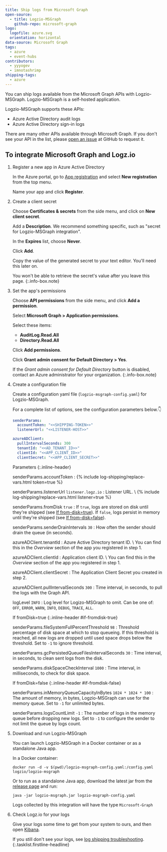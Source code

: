 ```yaml
---
title: Ship logs from Microsoft Graph
open-source:
  - title: Logzio-MSGraph
    github-repo: microsoft-graph
logo:
  logofile: azure.svg
  orientation: horizontal
data-source: Microsoft Graph
tags:
  - azure
  - event-hubs
contributors:
  - yyyogev
  - imnotashrimp
shipping-tags:
  - azure
---
```


You can ship logs available from the Microsoft Graph APIs with Logzio-MSGraph.
Logzio-MSGraph is a self-hosted application.

Logzio-MSGraph supports these APIs:

* Azure Active Directory audit logs
* Azure Active Directory sign-in logs

There are many other APIs available through Microsoft Graph.
If you don't see your API in the list,
please [open an issue](https://github.com/logzio/microsoft-graph/issues/new) at GitHub to request it.

## To integrate Microsoft Graph and Logz.io

1.  Register a new app in Azure Active Directory

    In the Azure portal, go to [App registration](https://portal.azure.com/#blade/Microsoft_AAD_RegisteredApps/ApplicationsListBlade)
    and select **New registration** from the top menu.

    Name your app and click **Register**.

2.  Create a client secret

    Choose **Certificates & secrets** from the side menu,
    and click on **New client secret**.

    Add a **Description**.
    We recommend something specific, such as "secret for Logzio-MSGraph integration".

    In the **Expires** list, choose **Never**.

    Click **Add**.

    Copy the value of the generated secret to your text editor.
    You'll need this later on.

    You won't be able to retrieve the secret's value after you leave this page.
    {:.info-box.note}

3.  Set the app's permissions

    Choose **API permissions** from the side menu,
    and click **Add a permission**.

    Select **Microsoft Graph > Application permissions**.

    Select these items:

    * **AuditLog.Read.All**
    * **Directory.Read.All**

    Click **Add permissions**.

    Click **Grant admin consent for Default Directory > Yes**.

    If the _Grant admin consent for Default Directory_ button is disabled,
    contact an Azure administrator for your organization.
    {:.info-box.note}

4.  Create a configuration file

    Create a configuration yaml file (`logzio-msgraph-config.yaml`) for Logzio-MSGraph.

    For a complete list of options, see the configuration parameters below.👇

    ```yaml
    senderParams:
      accountToken: "<<SHIPPING-TOKEN>>"
      listenerUrl: "<<LISTENER-HOST>>"

    azureADClient:
      pullIntervalSeconds: 300
      tenantId: "<<AD_TENANT_ID>>"
      clientId: "<<APP_CLIENT_ID>>"
      clientSecret: "<<APP_CLIENT_SECRET>>"
    ```

    Parameters
    {:.inline-header}

    senderParams.accountToken <span class="required-param"></span>
    : {% include log-shipping/replace-vars.html token=true %}

    senderParams.listenerUrl <span class="default-param">`listener.logz.io`</span>
    : Listener URL. \\
      {% include log-shipping/replace-vars.html listener=true %}

    senderParams.fromDisk <span class="default-param">`true`</span>
    : If `true`, logs are stored on disk until they're shipped (see [If from-disk=true](#if-fromdisk-true)).
      If `false`, logs persist in memory until they're shipped (see [If from-disk=false](#if-fromdisk-false)).

    senderParams.senderDrainIntervals <span class="default-param">`30`</span>
    : How often the sender should drain the queue (in seconds).

    azureADClient.tenantId <span class="required-param"></span>
    : Azure Active Directory tenant ID. \\
      You can find this in the _Overview_ section of the app you registered in step 1.

    azureADClient.clientId <span class="required-param"></span>
    : Application client ID. \\
      You can find this in the _Overview_ section of the app you registered in step 1.

    azureADClient.clientSecret <span class="required-param"></span>
    : The Application Client Secret you created in step 2.

    azureADClient.pullIntervalSeconds <span class="default-param">`300`</span>
    : Time interval, in seconds, to pull the logs with the Graph API.

    logLevel <span class="default-param">`INFO`</span>
    : Log level for Logizo-MSGraph to omit.
      Can be one of: `OFF`, `ERROR`, `WARN`, `INFO`, `DEBUG`, `TRACE`, `ALL`.

    If fromDisk=true
    {:.inline-header #if-fromdisk-true}

    senderParams.fileSystemFullPercentThreshold <span class="default-param">`98`</span>
    : Threshold percentage of disk space at which to stop queueing.
      If this threshold is reached, all new logs are dropped until used space drops below the threshold.
      Set to `-1` to ignore threshold.

    senderParams.gcPersistedQueueFilesIntervalSeconds <span class="default-param">`30`</span>
    : Time interval, in seconds, to clean sent logs from the disk.

    senderParams.diskSpaceCheckInterval <span class="default-param">`1000`</span>
    : Time interval, in milliseconds, to check for disk space.

    If fromDisk=false
    {:.inline-header #if-fromdisk-false}

    senderParams.inMemoryQueueCapacityInBytes <span class="default-param">`1024 * 1024 * 100`</span>
    : The amount of memory, in bytes, Logzio-MSGraph can use for the memory queue.
      Set to `-1` for unlimited bytes.

    senderParams.logsCountLimit <span class="default-param">`-1`</span>
    : The number of logs in the memory queue before dropping new logs.
      Set to `-1` to configure the sender to not limit the queue by logs count.

5.  Download and run Logzio-MSGraph

    You can launch Logzio-MSGraph in a Docker container or as a standalone Java app.

    In a Docker container:

    ```shell
    docker run -d -v $(pwd)/logzio-msgraph-config.yaml:/config.yaml logzio/logzio-msgraph
    ```

    Or to run as a standalone Java app,
    download the latest jar from the [release page](https://github.com/logzio/microsoft-graph/releases)
    and run:

    ```
    java -jar logzio-msgraph.jar logzio-msgraph-config.yaml
    ```

    Logs collected by this integration will have the type `Microsoft-Graph`

6.  Check Logz.io for your logs

    Give your logs some time to get from your system to ours, and then open [Kibana](https://app.logz.io/#/dashboard/kibana).

    If you still don't see your logs, see [log shipping troubleshooting]({{site.baseurl}}/user-guide/log-shipping/log-shipping-troubleshooting.html).
{:.tasklist.firstline-headline}
